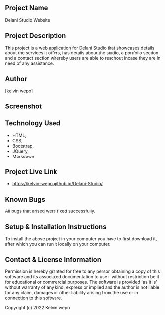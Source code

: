 ## Project Name
Delani Studio Website
## Project Description
This project is a web application for Delani Studio that showcases details about the services it offers, has details about the studio, a portfolio section and a contact section whereby users are able to reachout incase they are in need of any assistance.
## Author 
[kelvin wepo]
## Screenshot

## Technology Used 
+  HTML, 
+  CSS, 
+  Bootstrap, 
+  JQuery,
+  Markdown
## Project Live Link
 + https://kelvin-wepo.github.io/Delani-Studio/
## Known Bugs
All bugs that arised were fixed successfully.
## Setup & Installation Instructions
To install the above project in your computer you have to first download it, after which you can run it locally on your computer.
## Contact & License Information
Permission is hereby granted for free to any person obtaining a copy of this software and its associated documentation to use it without restriction be it for educational or commercial purposes. The software is provided 'as it is' without warranty of any kind, express or implied and the author is not liable for any claim, damages or other liability arising from the use or in connection to this software.

Copyright (c) 2022 Kelvin wepo
